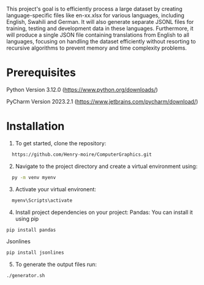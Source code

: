 This project's goal is to efficiently process a large dataset by creating language-specific files like en-xx.xlsx for various languages, including English, Swahili and German. It will also generate separate JSONL files for training, testing and development data in these languages. Furthermore, it will produce a single JSON file containing translations from English to all languages, focusing on handling the dataset efficiently without resorting to recursive algorithms to prevent memory and time complexity problems.
# Prerequisites
Python Version 3.12.0 (https://www.python.org/downloads/)

PyCharm Version 2023.2.1 (https://www.jetbrains.com/pycharm/download/)
# Installation
1. To get started, clone the repository:
```sh
  https://github.com/Henry-moire/ComputerGraphics.git
```
2. Navigate to the project directory and create a virtual environment using:
```sh
  py -m venv myenv
```
3. Activate your virtual environent:
```sh
  myenv\Scripts\activate
```
4. Install project dependencies on your project:
Pandas: You can install it using pip
  ```bash
  pip install pandas
  ```
Jsonlines
  ```bash
  pip install jsonlines
  ```
5. To generate the output files run:
```
./generator.sh
```